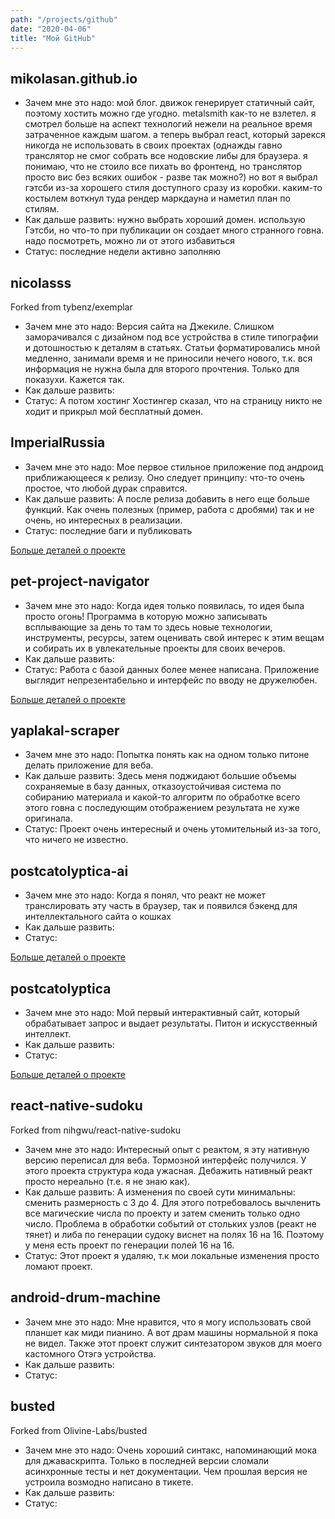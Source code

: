```yaml
---
path: "/projects/github"
date: "2020-04-06"
title: "Мой GitHub"
---
```


## mikolasan.github.io

- Зачем мне это надо: мой блог. движок генерирует статичный сайт, поэтому хостить можно где угодно. metalsmith как-то не взлетел. я смотрел больше на аспект технологий нежели на реальное время затраченное каждым шагом. а теперь выбрал react, который зарекся никогда не использовать в своих проектах (однажды гавно транслятор не смог собрать все нодовские либы для браузера. я понимаю, что не стоило все пихать во фронтенд, но транслятор просто вис без всяких ошибок - разве так можно?) но вот я выбрал гэтсби из-за хорошего стиля доступного сразу из коробки. каким-то костылем воткнул туда рендер маркдауна и наметил план по стилям.
- Как дальше развить: нужно выбрать хороший домен. использую Гэтсби, но что-то при публикации он создает много странного говна. надо посмотреть, можно ли от этого избавиться
- Статус: последние недели активно заполняю

## nicolasss

Forked from tybenz/exemplar

- Зачем мне это надо: Версия сайта на Джекиле. Слишком заморачивался с дизайном под все устройства в стиле типографии и дотошностью к деталям в статьях. Статьи форматировались мной медленно, занимали время и не приносили нечего нового, т.к. вся информация не нужна была для второго прочтения. Только для показухи. Кажется так.
- Как дальше развить:
- Статус: А потом хостинг Хостингер сказал, что на страницу никто не ходит и прикрыл мой бесплатный домен.

## ImperialRussia

- Зачем мне это надо: Мое первое стильное приложение под андроид приближающееся к релизу. Оно следует принципу: что-то очень простое, что любой дурак справится.
- Как дальше развить: А после релиза добавить в него еще больше функций. Как очень полезных (пример, работа с дробями) так и не очень, но интересных в реализации.
- Статус: последние баги и публиковать

[Больше деталей о проекте](/projects/imperial-russia)

## pet-project-navigator

- Зачем мне это надо: Когда идея только появилась, то идея была просто огонь! Программа в которую можно записывать всплывающие за день  то там то здесь новые технологии, инструменты, ресурсы, затем оценивать свой интерес к этим вещам и собирать их в увлекательные проекты для своих вечеров.
- Как дальше развить:
- Статус: Работа с базой данных более менее написана. Приложение выглядит непрезентабельно и интерфейс по вводу не дружелюбен.

[Больше деталей о проекте](/projects/pet-project-navigator)

## yaplakal-scraper

- Зачем мне это надо: Попытка понять как на одном только питоне делать приложение для веба.
- Как дальше развить: Здесь меня поджидают большие объемы сохраняемые в базу данных, отказоустойчивая система по собиранию материала и какой-то алгоритм по обработке всего этого говна с последующим отображением результата не хуже оригинала.
- Статус: Проект очень интересный и очень утомительный из-за того, что ничего не известно.


## postcatolyptica-ai

- Зачем мне это надо: Когда я понял, что реакт не может транслировать эту часть в браузер, так и появился бэкенд для интеллектального сайта о кошках
- Как дальше развить:
- Статус:

[Больше деталей о проекте](/projects/postcatolyptica)

## postcatolyptica

- Зачем мне это надо: Мой первый интерактивный сайт, который обрабатывает запрос и выдает результаты. Питон и искусственный интеллект.
- Как дальше развить:
- Статус:

[Больше деталей о проекте](/projects/postcatolyptica)

## react-native-sudoku

Forked from nihgwu/react-native-sudoku

- Зачем мне это надо: Интересный опыт с реактом, я эту нативную версию переписал для веба. Тормозной интерфейс получился. У этого проекта структура кода ужасная. Дебажить нативный реакт просто нереально (т.е. я не знаю как).
- Как дальше развить: А изменения по своей сути минимальны: сменить размерность с 3 до 4. Для этого потребовалось вычленить все магические числа по проекту и затем сменить только одно число. Проблема в обработки событий от стольких узлов (реакт не тянет) и либа по генерации судоку виснет на полях 16 на 16. Поэтому у меня есть проект по генерации полей 16 на 16.
- Статус: Этот проект я удаляю, т.к мои локальные изменения просто ломают проект.

## android-drum-machine

- Зачем мне это надо: Мне нравится, что я могу использовать свой планшет как миди пианино. А вот драм машины нормальной я пока не видел. Также этот проект служит синтезатором звуков для моего кастомного Отэгэ устройства.
- Как дальше развить:
- Статус:

## busted

Forked from Olivine-Labs/busted

- Зачем мне это надо: Очень хороший синтакс, напоминающий мока для джаваскрипта. Только в последней версии сломали асинхронные тесты и нет документации. Чем прошлая версия не устроила возмодно написано в тикете.
- Как дальше развить:
- Статус: